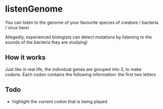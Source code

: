 # listenGenome

You can listen to the genome of your favourite species of creature / bacteria / virus here!

Allegedly, experienced biologists can detect mutations by listening to the sounds of the bacteria they are studying! 

## How it works
Just like in real life, the individual genes are grouped into 3, to make codons. Each codon contains the following information: the first two letters

## Todo
- highlight the current codon that is being played